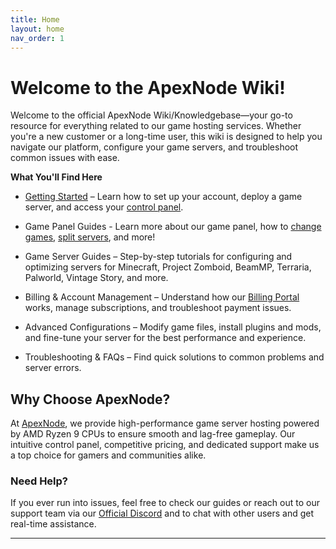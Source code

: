 ```yaml
---
title: Home
layout: home
nav_order: 1
---
```


# Welcome to the ApexNode Wiki!

Welcome to the official ApexNode Wiki/Knowledgebase—your go-to resource for everything related to our game hosting services. Whether you're a new customer or a long-time user, this wiki is designed to help you navigate our platform, configure your game servers, and troubleshoot common issues with ease.

**What You'll Find Here**

-   [Getting Started] – Learn how to set up your account, deploy a game server, and access your [control panel](https://panel.apexnode.host).

-   Game Panel Guides - Learn more about our game panel, how to [change games](panel/changegame), [split servers](panel/splitserver), and more!
    
-   Game Server Guides – Step-by-step tutorials for configuring and optimizing servers for Minecraft, Project Zomboid, BeamMP, Terraria, Palworld, Vintage Story, and more.
    
-   Billing & Account Management – Understand how our [Billing Portal] works, manage subscriptions, and troubleshoot payment issues.
    
-   Advanced Configurations – Modify game files, install plugins and mods, and fine-tune your server for the best performance and experience.
    
-   Troubleshooting & FAQs – Find quick solutions to common problems and server errors.

## Why Choose ApexNode?

At [ApexNode](https://apexnode.host), we provide high-performance game server hosting powered by AMD Ryzen 9 CPUs to ensure smooth and lag-free gameplay. Our intuitive control panel, competitive pricing, and dedicated support make us a top choice for gamers and communities alike.

### Need Help?

If you ever run into issues, feel free to check our guides or reach out to our support team via our [Official Discord] and to chat with other users and get real-time assistance.

----

[Official Discord]: https://apexnode.host/discord
[Billing Portal]: https://billing.apexnode.host
[Website]: https://apexnode.host
[Getting Started]: getstarted
[Game Panel]: https://panel.apexnode.host